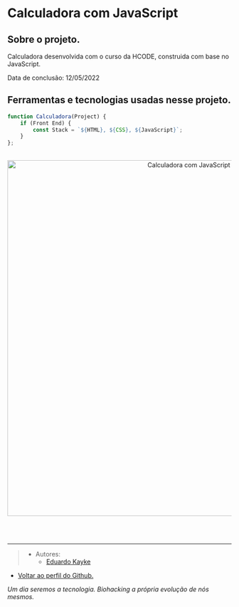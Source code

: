 # Calculadora com JavaScript

## Sobre o projeto.
Calculadora desenvolvida com o curso da HCODE, construida com base no JavaScript. 

Data de conclusão: 12/05/2022
## Ferramentas e tecnologias usadas nesse projeto.
 
```js
function Calculadora(Project) {
    if (Front End) {
        const Stack = `${HTML}, ${CSS}, ${JavaScript}`;
    }
};
```
<br>

<div align="center">

<img src="#" alt="Calculadora com JavaScript" width="800"/>

</div>

<br><br>

---

> - Autores: 
>   - [Eduardo Kayke](https://github.com/EduardoKayke "Perfil do Eduardo")

- [Voltar ao perfil do Github.](https://github.com/EduardoKayke "Perfil do Eduardo")

_Um dia seremos a tecnologia. Biohacking a própria evolução de nós mesmos._

